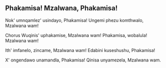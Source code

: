 ## Phakamisa! Mzalwana, Phakamisa!

Nok' umnqamlez' usindayo, Phakamisa!
Ungemi phezu komthwalo, Mzalwana wam!

Chorus
Wuqinis' uphakamise, Mzalwana wam!
Phakamisa, wobalula! Mzalwana wam!

Ith' imfanelo, zincame, Mzalwana wam!
Edabini kuseshushu, Phakamisa!

X' ongendawo unamandla, Phakamisa!
Qinisa unyamezela, Mzalwana wam.

